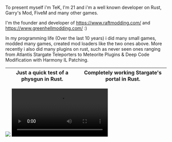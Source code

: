 To present myself i'm TeK, I'm 21 and i'm a well known developer on Rust, Garry's Mod, FiveM and many other games.

I'm the founder and developer of https://www.raftmodding.com/ and https://www.greenhellmodding.com/  :)

In my programming life (Over the last 10 years) i did many small games, modded many games, created mod loaders like the two ones above.
More recently i also did many plugins on rust, such as never seen ones ranging from Atlantis Stargate Teleporters to Meteorite Plugins & Deep Code Modification with Harmony IL Patching.


Just a quick test of a physgun in Rust.             |  Completely working Stargate's portal in Rust.
:-------------------------:|:-------------------------:
![](https://mir-s3-cdn-cf.behance.net/project_modules/max_1200/95bfc0112284803.601199c52c294.gif) ![](https://cdn.discordapp.com/attachments/773231750733103164/775041178684620830/2020-11-08_17-55-03.mp4)

